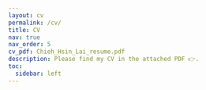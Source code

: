 ```yaml
---
layout: cv
permalink: /cv/
title: CV
nav: true
nav_order: 5
cv_pdf: Chieh_Hsin_Lai_resume.pdf
description: Please find my CV in the attached PDF 👉.
toc:
  sidebar: left
---
```


